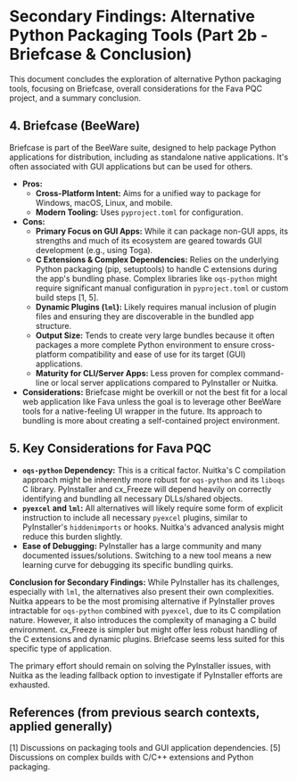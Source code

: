 # Secondary Findings: Alternative Python Packaging Tools (Part 2b - Briefcase & Conclusion)

This document concludes the exploration of alternative Python packaging tools, focusing on Briefcase, overall considerations for the Fava PQC project, and a summary conclusion.

## 4. Briefcase (BeeWare)

Briefcase is part of the BeeWare suite, designed to help package Python applications for distribution, including as standalone native applications. It's often associated with GUI applications but can be used for others.

*   **Pros:**
    *   **Cross-Platform Intent:** Aims for a unified way to package for Windows, macOS, Linux, and mobile.
    *   **Modern Tooling:** Uses `pyproject.toml` for configuration.
*   **Cons:**
    *   **Primary Focus on GUI Apps:** While it can package non-GUI apps, its strengths and much of its ecosystem are geared towards GUI development (e.g., using Toga).
    *   **C Extensions & Complex Dependencies:** Relies on the underlying Python packaging (pip, setuptools) to handle C extensions during the app's bundling phase. Complex libraries like `oqs-python` might require significant manual configuration in `pyproject.toml` or custom build steps [1, 5].
    *   **Dynamic Plugins (`lml`):** Likely requires manual inclusion of plugin files and ensuring they are discoverable in the bundled app structure.
    *   **Output Size:** Tends to create very large bundles because it often packages a more complete Python environment to ensure cross-platform compatibility and ease of use for its target (GUI) applications.
    *   **Maturity for CLI/Server Apps:** Less proven for complex command-line or local server applications compared to PyInstaller or Nuitka.
*   **Considerations:**
    Briefcase might be overkill or not the best fit for a local web application like Fava unless the goal is to leverage other BeeWare tools for a native-feeling UI wrapper in the future. Its approach to bundling is more about creating a self-contained project environment.

## 5. Key Considerations for Fava PQC

*   **`oqs-python` Dependency:** This is a critical factor. Nuitka's C compilation approach might be inherently more robust for `oqs-python` and its `liboqs` C library. PyInstaller and cx_Freeze will depend heavily on correctly identifying and bundling all necessary DLLs/shared objects.
*   **`pyexcel` and `lml`:** All alternatives will likely require some form of explicit instruction to include all necessary `pyexcel` plugins, similar to PyInstaller's `hiddenimports` or hooks. Nuitka's advanced analysis might reduce this burden slightly.
*   **Ease of Debugging:** PyInstaller has a large community and many documented issues/solutions. Switching to a new tool means a new learning curve for debugging its specific bundling quirks.

**Conclusion for Secondary Findings:**
While PyInstaller has its challenges, especially with `lml`, the alternatives also present their own complexities. Nuitka appears to be the most promising alternative if PyInstaller proves intractable for `oqs-python` combined with `pyexcel`, due to its C compilation nature. However, it also introduces the complexity of managing a C build environment. cx_Freeze is simpler but might offer less robust handling of the C extensions and dynamic plugins. Briefcase seems less suited for this specific type of application.

The primary effort should remain on solving the PyInstaller issues, with Nuitka as the leading fallback option to investigate if PyInstaller efforts are exhausted.

## References (from previous search contexts, applied generally)
[1] Discussions on packaging tools and GUI application dependencies.
[5] Discussions on complex builds with C/C++ extensions and Python packaging.
